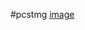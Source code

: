 #pcstmg
[image](https://user-images.githubusercontent.com/103628890/221679455-b01b7b55-a9e5-42f1-8081-bfac4ca16c4c.png)
